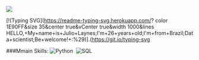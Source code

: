 <img widh=100% src="https://capsule-render.vercel.app/api?type=waving&color=1E90FF&heightt=120&section=header"/>

[!(Typing SVG](https://readme-typing-svg.herokuapp.com/?
color 1E90FF&size 35&center true&vCenter true&width 1000&lines HELLO,+My+name+is+Julio+Laynes;I'm+26+years+old;I'm+from+Brazil;Data+scientist;Be+welcome!+:%29)].(https://git.io/typing-svg

###Mmain Skills:
![Python](https://img.shields.io/badge/-Python-0D1117?style=for-the-badge&logo=javascript&labelColor-0D1117)&nbsp;
![SQL](https://img.shields.io/badge/-SQL-0D1117?style=for-the-badge&logo=sql&labelColor=0D1117)&nbsp;
